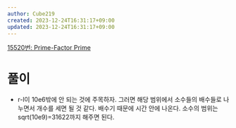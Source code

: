 ```yaml
---
author: Cube219
created: 2023-12-24T16:31:17+09:00
updated: 2023-12-24T16:31:17+09:00
---
```


[15520번: Prime-Factor Prime](https://www.acmicpc.net/problem/15520)

# 풀이

* r-l이 10e6밖에 안 되는 것에 주목하자. 그러면 해당 범위에서 소수들의 배수들로 나누면서 개수를 세면 될 것 같다. 배수기 때문에 시간 안에 나온다. 소수의 범위는 sqrt(10e9)=31622까지 해주면 된다.
